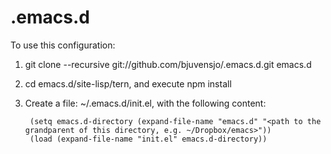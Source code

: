 .emacs.d
========

To use this configuration:

1. git clone --recursive git://github.com/bjuvensjo/.emacs.d.git emacs.d
2. cd emacs.d/site-lisp/tern, and execute npm install
2. Create a file: ~/.emacs.d/init.el, with the following content:

        (setq emacs.d-directory (expand-file-name "emacs.d" "<path to the grandparent of this directory, e.g. ~/Dropbox/emacs>"))
        (load (expand-file-name "init.el" emacs.d-directory))

